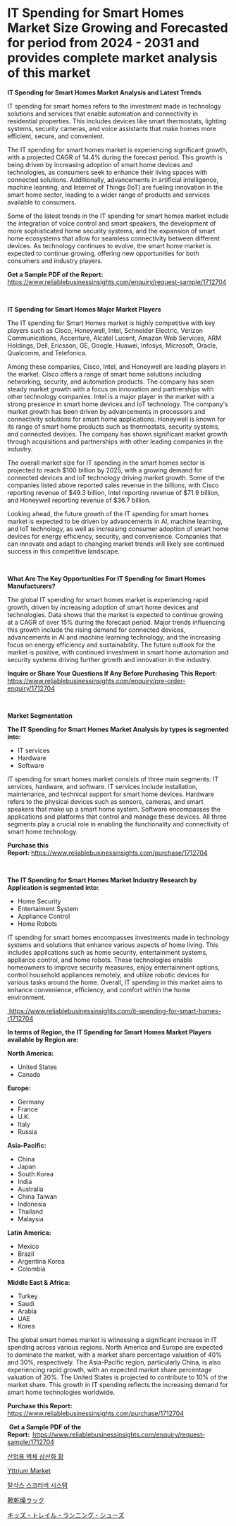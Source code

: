 <p><h1>IT Spending for Smart Homes Market Size Growing and Forecasted for period from 2024 - 2031 and provides complete market analysis of this market</h1></p><p><strong>IT Spending for Smart Homes Market Analysis and Latest Trends</strong></p>
<p><p>IT spending for smart homes refers to the investment made in technology solutions and services that enable automation and connectivity in residential properties. This includes devices like smart thermostats, lighting systems, security cameras, and voice assistants that make homes more efficient, secure, and convenient.</p><p>The IT spending for smart homes market is experiencing significant growth, with a projected CAGR of 14.4% during the forecast period. This growth is being driven by increasing adoption of smart home devices and technologies, as consumers seek to enhance their living spaces with connected solutions. Additionally, advancements in artificial intelligence, machine learning, and Internet of Things (IoT) are fueling innovation in the smart home sector, leading to a wider range of products and services available to consumers.</p><p>Some of the latest trends in the IT spending for smart homes market include the integration of voice control and smart speakers, the development of more sophisticated home security systems, and the expansion of smart home ecosystems that allow for seamless connectivity between different devices. As technology continues to evolve, the smart home market is expected to continue growing, offering new opportunities for both consumers and industry players.</p></p>
<p><strong>Get a Sample PDF of the Report:&nbsp;</strong> <a href="https://www.reliablebusinessinsights.com/enquiry/request-sample/1712704">https://www.reliablebusinessinsights.com/enquiry/request-sample/1712704</a></p>
<p>&nbsp;</p>
<p><strong>IT Spending for Smart Homes Major Market Players</strong></p>
<p><p>The IT spending for Smart Homes market is highly competitive with key players such as Cisco, Honeywell, Intel, Schneider Electric, Verizon Communications, Accenture, Alcatel Lucent, Amazon Web Services, ARM Holdings, Dell, Ericsson, GE, Google, Huawei, Infosys, Microsoft, Oracle, Qualcomm, and Telefonica.</p><p>Among these companies, Cisco, Intel, and Honeywell are leading players in the market. Cisco offers a range of smart home solutions including networking, security, and automation products. The company has seen steady market growth with a focus on innovation and partnerships with other technology companies. Intel is a major player in the market with a strong presence in smart home devices and IoT technology. The company's market growth has been driven by advancements in processors and connectivity solutions for smart home applications. Honeywell is known for its range of smart home products such as thermostats, security systems, and connected devices. The company has shown significant market growth through acquisitions and partnerships with other leading companies in the industry.</p><p>The overall market size for IT spending in the smart homes sector is projected to reach $100 billion by 2025, with a growing demand for connected devices and IoT technology driving market growth. Some of the companies listed above reported sales revenue in the billions, with Cisco reporting revenue of $49.3 billion, Intel reporting revenue of $71.9 billion, and Honeywell reporting revenue of $36.7 billion.</p><p>Looking ahead, the future growth of the IT spending for smart homes market is expected to be driven by advancements in AI, machine learning, and IoT technology, as well as increasing consumer adoption of smart home devices for energy efficiency, security, and convenience. Companies that can innovate and adapt to changing market trends will likely see continued success in this competitive landscape.</p></p>
<p>&nbsp;</p>
<p><strong>What Are The Key Opportunities For IT Spending for Smart Homes Manufacturers?</strong></p>
<p><p>The global IT spending for smart homes market is experiencing rapid growth, driven by increasing adoption of smart home devices and technologies. Data shows that the market is expected to continue growing at a CAGR of over 15% during the forecast period. Major trends influencing this growth include the rising demand for connected devices, advancements in AI and machine learning technology, and the increasing focus on energy efficiency and sustainability. The future outlook for the market is positive, with continued investment in smart home automation and security systems driving further growth and innovation in the industry.</p></p>
<p><strong>Inquire or Share Your Questions If Any Before Purchasing This Report:</strong> <a href="https://www.reliablebusinessinsights.com/enquiry/pre-order-enquiry/1712704">https://www.reliablebusinessinsights.com/enquiry/pre-order-enquiry/1712704</a></p>
<p>&nbsp;</p>
<p><strong>Market Segmentation</strong></p>
<p><strong>The IT Spending for Smart Homes Market Analysis by types is segmented into:</strong></p>
<p><ul><li>IT services</li><li>Hardware</li><li>Software</li></ul></p>
<p><p>IT spending for smart homes market consists of three main segments: IT services, hardware, and software. IT services include installation, maintenance, and technical support for smart home devices. Hardware refers to the physical devices such as sensors, cameras, and smart speakers that make up a smart home system. Software encompasses the applications and platforms that control and manage these devices. All three segments play a crucial role in enabling the functionality and connectivity of smart home technology.</p></p>
<p><strong>Purchase this Report:&nbsp;</strong><a href="https://www.reliablebusinessinsights.com/purchase/1712704">https://www.reliablebusinessinsights.com/purchase/1712704</a></p>
<p>&nbsp;</p>
<p><strong>The IT Spending for Smart Homes Market Industry Research by Application is segmented into:</strong></p>
<p><ul><li>Home Security</li><li>Entertaiment System</li><li>Appliance Control</li><li>Home Robots</li></ul></p>
<p><p>IT spending for smart homes encompasses investments made in technology systems and solutions that enhance various aspects of home living. This includes applications such as home security, entertainment systems, appliance control, and home robots. These technologies enable homeowners to improve security measures, enjoy entertainment options, control household appliances remotely, and utilize robotic devices for various tasks around the home. Overall, IT spending in this market aims to enhance convenience, efficiency, and comfort within the home environment.</p></p>
<p><a href="https://www.reliablebusinessinsights.com/it-spending-for-smart-homes-r1712704">&nbsp;https://www.reliablebusinessinsights.com/it-spending-for-smart-homes-r1712704</a></p>
<p><strong>In terms of Region, the IT Spending for Smart Homes Market Players available by Region are:</strong></p>
<p>
    <p> <strong> North America: </strong>
        <ul>
            <li>United States</li>
            <li>Canada</li>
        </ul>
        </p> 
    <p> <strong> Europe: </strong>
        <ul>
            <li>Germany</li>
            <li>France</li>
            <li>U.K.</li>
            <li>Italy</li>
            <li>Russia</li>
        </ul>
        </p> 
    <p> <strong> Asia-Pacific: </strong>
        <ul>
            <li>China</li>
            <li>Japan</li>
            <li>South Korea</li>
            <li>India</li>
            <li>Australia</li>
            <li>China Taiwan</li>
            <li>Indonesia</li>
            <li>Thailand</li>
            <li>Malaysia</li>
        </ul>
        </p> 
    <p> <strong> Latin America: </strong>
        <ul>
            <li>Mexico</li>
            <li>Brazil</li>
            <li>Argentina Korea</li>
            <li>Colombia</li>
        </ul>
        </p> 
    <p> <strong> Middle East & Africa: </strong>
        <ul>
            <li>Turkey</li>
            <li>Saudi</li>
            <li>Arabia</li>
            <li>UAE</li>
            <li>Korea</li>
        </ul>
    </p>
    </p>
<p><p>The global smart homes market is witnessing a significant increase in IT spending across various regions. North America and Europe are expected to dominate the market, with a market share percentage valuation of 40% and 30%, respectively. The Asia-Pacific region, particularly China, is also experiencing rapid growth, with an expected market share percentage valuation of 20%. The United States is projected to contribute to 10% of the market share. This growth in IT spending reflects the increasing demand for smart home technologies worldwide.</p></p>
<p><strong>Purchase this Report: </strong><a href="https://www.reliablebusinessinsights.com/purchase/1712704">https://www.reliablebusinessinsights.com/purchase/1712704</a></p>
<p>&nbsp;<strong>Get a Sample PDF of the Report:&nbsp;&nbsp;</strong><a href="https://www.reliablebusinessinsights.com/enquiry/request-sample/1712704">https://www.reliablebusinessinsights.com/enquiry/request-sample/1712704</a></p>
<p><strong></strong></p>
<p><p><a href="https://github.com/rahat-gis/Market-Research-Report-List-1/blob/main/8369620110565.md">산업용 액체 삼산화 황</a></p><p><a href="https://github.com/brenzgnarento/Market-Research-Report-List-2/blob/main/yttrium-market.md">Yttrium Market</a></p><p><a href="https://github.com/johneahan44556754/Market-Research-Report-List-1/blob/main/3561731110566.md">탈삭스 스크러버 시스템</a></p><p><a href="https://github.com/laurenreichert/Market-Research-Report-List-2/blob/main/6423665112548.md">靴乾燥ラック</a></p><p><a href="https://github.com/vtbvgl20191192/Market-Research-Report-List-2/blob/main/1509804112547.md">キッズ・トレイル・ランニング・シューズ</a></p></p>